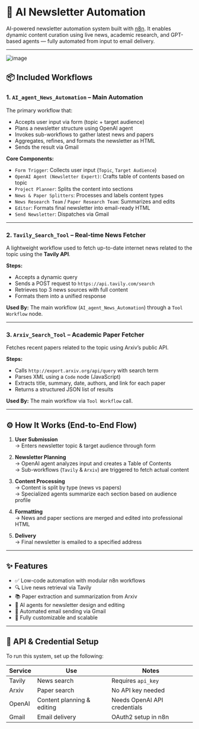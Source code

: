 # 📰 AI Newsletter Automation
 AI-powered newsletter automation system built with [n8n](https://n8n.io). It enables dynamic content curation using live news, academic research, and GPT-based agents — fully automated from input to email delivery.

---
![image](https://github.com/user-attachments/assets/12d49919-ed91-48a0-9f3b-cd5d4a40c51d)

## 📦 Included Workflows

### 1. `AI_agent_News_Automation` – Main Automation

The primary workflow that:
- Accepts user input via form (topic + target audience)
- Plans a newsletter structure using OpenAI agent
- Invokes sub-workflows to gather latest news and papers
- Aggregates, refines, and formats the newsletter as HTML
- Sends the result via Gmail

**Core Components:**
- `Form Trigger`: Collects user input (`Topic`, `Target Audience`)
- `OpenAI Agent (Newsletter Expert)`: Crafts table of contents based on topic
- `Project Planner`: Splits the content into sections
- `News & Paper Splitters`: Processes and labels content types
- `News Research Team` / `Paper Research Team`: Summarizes and edits
- `Editor`: Formats final newsletter into email-ready HTML
- `Send Newsletter`: Dispatches via Gmail

---

### 2. `Tavily_Search_Tool` – Real-time News Fetcher

A lightweight workflow used to fetch up-to-date internet news related to the topic using the **Tavily API**.

**Steps:**
- Accepts a dynamic query
- Sends a POST request to `https://api.tavily.com/search`
- Retrieves top 3 news sources with full content
- Formats them into a unified response

**Used By:** The main workflow (`AI_agent_News_Automation`) through a `Tool Workflow` node.

---

### 3. `Arxiv_Search_Tool` – Academic Paper Fetcher

Fetches recent papers related to the topic using Arxiv’s public API.

**Steps:**
- Calls `http://export.arxiv.org/api/query` with search term
- Parses XML using a `Code` node (JavaScript)
- Extracts title, summary, date, authors, and link for each paper
- Returns a structured JSON list of results

**Used By:** The main workflow via `Tool Workflow` call.

---

## ⚙️ How It Works (End-to-End Flow)

1. **User Submission**  
   → Enters newsletter topic & target audience through form

2. **Newsletter Planning**  
   → OpenAI agent analyzes input and creates a Table of Contents  
   → Sub-workflows (`Tavily` & `Arxiv`) are triggered to fetch actual content

3. **Content Processing**  
   → Content is split by type (news vs papers)  
   → Specialized agents summarize each section based on audience profile

4. **Formatting**  
   → News and paper sections are merged and edited into professional HTML

5. **Delivery**  
   → Final newsletter is emailed to a specified address

---

## ✨ Features

- ✅ Low-code automation with modular n8n workflows
- 🔍 Live news retrieval via Tavily
- 📚 Paper extraction and summarization from Arxiv
- 🤖 AI agents for newsletter design and editing
- 📧 Automated email sending via Gmail
- 🧩 Fully customizable and scalable

---

## 🔐 API & Credential Setup

To run this system, set up the following:

| Service | Use | Notes |
|--------|-----|-------|
| Tavily | News search | Requires `api_key` |
| Arxiv | Paper search | No API key needed |
| OpenAI | Content planning & editing | Needs OpenAI API credentials |
| Gmail | Email delivery | OAuth2 setup in n8n |

